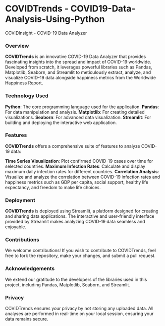 # COVIDTrends - COVID19-Data-Analysis-Using-Python

COVIDInsight - COVID-19 Data Analyzer
### Overview
**COVIDTrends** is an innovative COVID-19 Data Analyzer that provides fascinating insights into the spread and impact of COVID-19 worldwide. Developed from scratch, it leverages powerful libraries such as Pandas, Matplotlib, Seaborn, and Streamlit to meticulously extract, analyze, and visualize COVID-19 data alongside happiness metrics from the Worldwide Happiness Report.

### Technology Used
**Python**: The core programming language used for the application.
**Pandas**: For data manipulation and analysis.
**Matplotlib**: For creating detailed visualizations.
**Seaborn**: For advanced data visualization.
**Streamlit**: For building and deploying the interactive web application.

### Features
**COVIDTrends** offers a comprehensive suite of features to analyze COVID-19 data:

**Time Series Visualization**: Plot confirmed COVID-19 cases over time for selected countries.
**Maximum Infection Rates**: Calculate and display maximum daily infection rates for different countries.
**Correlation Analysis**: Visualize and analyze the correlation between COVID-19 infection rates and happiness metrics such as GDP per capita, social support, healthy life expectancy, and freedom to make life choices.

### Deployment
**COVIDTrends** is deployed using Streamlit, a platform designed for creating and sharing data applications. The interactive and user-friendly interface provided by Streamlit makes analyzing COVID-19 data seamless and enjoyable.

### Contributions
We welcome contributions! If you wish to contribute to COVIDTrends, feel free to fork the repository, make your changes, and submit a pull request.

### Acknowledgements
We extend our gratitude to the developers of the libraries used in this project, including Pandas, Matplotlib, Seaborn, and Streamlit.

### Privacy
COVIDTrends ensures your privacy by not storing any uploaded data. All analyses are performed in real-time on your local session, ensuring your data remains secure.



